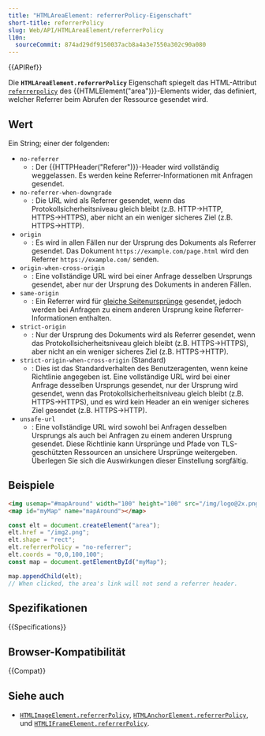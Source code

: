 ```yaml
---
title: "HTMLAreaElement: referrerPolicy-Eigenschaft"
short-title: referrerPolicy
slug: Web/API/HTMLAreaElement/referrerPolicy
l10n:
  sourceCommit: 874ad29df9150037acb8a4a3e7550a302c90a080
---
```


{{APIRef}}

Die
**`HTMLAreaElement.referrerPolicy`**
Eigenschaft spiegelt das HTML-Attribut [`referrerpolicy`](/de/docs/Web/HTML/Reference/Elements/area#referrerpolicy) des
{{HTMLElement("area")}}-Elements wider, das definiert, welcher Referrer beim Abrufen der
Ressource gesendet wird.

## Wert

Ein String; einer der folgenden:

- `no-referrer`
  - : Der {{HTTPHeader("Referer")}}-Header wird vollständig weggelassen. Es werden keine
    Referrer-Informationen mit Anfragen gesendet.
- `no-referrer-when-downgrade`
  - : Die URL wird als Referrer gesendet, wenn das Protokollsicherheitsniveau gleich
    bleibt (z.B. HTTP→HTTP, HTTPS→HTTPS), aber nicht an ein weniger sicheres Ziel (z.B. HTTPS→HTTP).
- `origin`
  - : Es wird in allen Fällen nur der Ursprung des Dokuments als Referrer gesendet.
    Das Dokument `https://example.com/page.html` wird den Referrer
    `https://example.com/` senden.
- `origin-when-cross-origin`
  - : Eine vollständige URL wird bei einer Anfrage desselben Ursprungs gesendet, aber
    nur der Ursprung des Dokuments in anderen Fällen.
- `same-origin`
  - : Ein Referrer wird für [gleiche Seitenursprünge](/de/docs/Web/Security/Same-origin_policy) gesendet, jedoch werden bei
    Anfragen zu einem anderen Ursprung keine Referrer-Informationen enthalten.
- `strict-origin`
  - : Nur der Ursprung des Dokuments wird als Referrer gesendet, wenn das
    Protokollsicherheitsniveau gleich bleibt (z.B. HTTPS→HTTPS), aber nicht an ein
    weniger sicheres Ziel (z.B. HTTPS→HTTP).
- `strict-origin-when-cross-origin` (Standard)
  - : Dies ist das Standardverhalten des Benutzeragenten, wenn keine Richtlinie
    angegeben ist. Eine vollständige URL wird bei einer Anfrage desselben Ursprungs gesendet,
    nur der Ursprung wird gesendet, wenn das Protokollsicherheitsniveau
    gleich bleibt (z.B. HTTPS→HTTPS), und es wird kein Header an
    ein weniger sicheres Ziel gesendet (z.B. HTTPS→HTTP).
- `unsafe-url`
  - : Eine vollständige URL wird sowohl bei Anfragen desselben Ursprungs als auch bei
    Anfragen zu einem anderen Ursprung gesendet. Diese Richtlinie kann Ursprünge und Pfade
    von TLS-geschützten Ressourcen an unsichere Ursprünge weitergeben.
    Überlegen Sie sich die Auswirkungen dieser Einstellung sorgfältig.

## Beispiele

```html
<img usemap="#mapAround" width="100" height="100" src="/img/logo@2x.png" />
<map id="myMap" name="mapAround"></map>
```

```js
const elt = document.createElement("area");
elt.href = "/img2.png";
elt.shape = "rect";
elt.referrerPolicy = "no-referrer";
elt.coords = "0,0,100,100";
const map = document.getElementById("myMap");

map.appendChild(elt);
// When clicked, the area's link will not send a referrer header.
```

## Spezifikationen

{{Specifications}}

## Browser-Kompatibilität

{{Compat}}

## Siehe auch

- [`HTMLImageElement.referrerPolicy`](/de/docs/Web/API/HTMLImageElement/referrerPolicy),
  [`HTMLAnchorElement.referrerPolicy`](/de/docs/Web/API/HTMLAnchorElement/referrerPolicy), und
  [`HTMLIFrameElement.referrerPolicy`](/de/docs/Web/API/HTMLIFrameElement/referrerPolicy).
